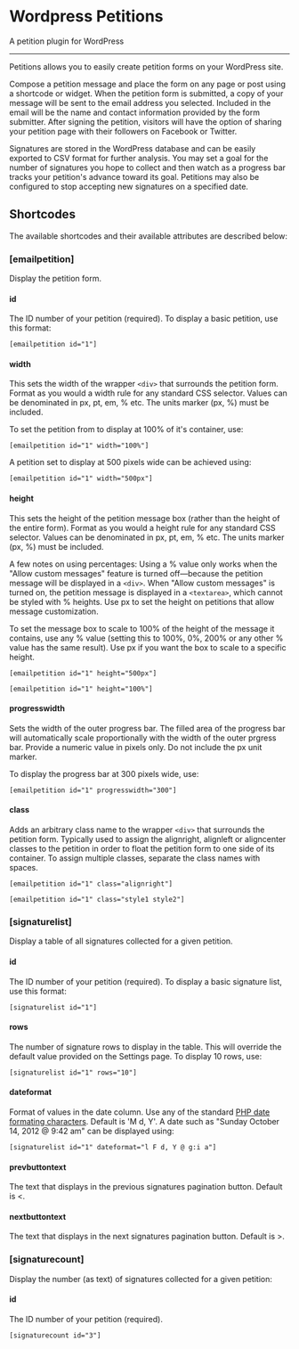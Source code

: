 Wordpress Petitions
=======================

A petition plugin for WordPress
___

Petitions allows you to easily create petition forms on your WordPress site.

Compose a petition message and place the form on any page or post using a shortcode or widget. When the petition form is submitted, a copy of your message will be sent to the email address you selected. Included in the email will be the name and contact information provided by the form submitter. After signing the petition, visitors will have the option of sharing your petition page with their followers on Facebook or Twitter.

Signatures are stored in the WordPress database and can be easily exported to CSV format for further analysis. You may set a goal for the number of signatures you hope to collect and then watch as a progress bar tracks your petition's advance toward its goal. Petitions may also be configured to stop accepting new signatures on a specified date.

Shortcodes
---------------------

The available shortcodes and their available attributes are described below:

### [emailpetition]
Display the petition form.

#### id
The ID number of your petition (required). To display a basic petition, use this format:

```
[emailpetition id="1"]
```

#### width
This sets the width of the wrapper `<div>` that surrounds the petition form. Format as you would a width rule for any standard CSS selector. Values can be denominated in px, pt, em, % etc. The units marker (px, %) must be included.

To set the petition from to display at 100% of it's container, use:

```
[emailpetition id="1" width="100%"]
```

A petition set to display at 500 pixels wide can be achieved using:

```
[emailpetition id="1" width="500px"]
```

#### height
This sets the height of the petition message box (rather than the height of the entire form). Format as you would a height rule for any standard CSS selector. Values can be denominated in px, pt, em, % etc. The units marker (px, %) must be included.

A few notes on using percentages:
Using a % value only works when the "Allow custom messages" feature is turned off—because the petition message will be displayed in a `<div>`. When "Allow custom messages" is turned on, the petition message is displayed in a `<textarea>`, which cannot be styled with % heights. Use px to set the height on petitions that allow message customization.

To set the message box to scale to 100% of the height of the message it contains, use any % value (setting this to 100%, 0%, 200% or any other % value has the same result). Use px if you want the box to scale to a specific height.

```
[emailpetition id="1" height="500px"]
```
```
[emailpetition id="1" height="100%"]
```

#### progresswidth
Sets the width of the outer progress bar. The filled area of the progress bar will automatically scale proportionally with the width of the outer prgress bar. Provide a numeric value in pixels only. Do not include the px unit marker.

To display the progress bar at 300 pixels wide, use:

```
[emailpetition id="1" progresswidth="300"]
```

#### class
Adds an arbitrary class name to the wrapper `<div>` that surrounds the petition form. Typically used to assign the alignright, alignleft or aligncenter classes to the petition in order to float the petition form to one side of its container. To assign multiple classes, separate the class names with spaces.

```
[emailpetition id="1" class="alignright"]
```
```
[emailpetition id="1" class="style1 style2"]
```

### [signaturelist]
Display a table of all signatures collected for a given petition.

#### id
The ID number of your petition (required). To display a basic signature list, use this format:

```
[signaturelist id="1"]
```

#### rows
The number of signature rows to display in the table. This will override the default value provided on the Settings page. To display 10 rows, use:

```
[signaturelist id="1" rows="10"]
```

#### dateformat
Format of values in the date column. Use any of the standard [PHP date formating characters](http://php.net/manual/en/function.date.php). Default is 'M d, Y'. A date such as "Sunday October 14, 2012 @ 9:42 am" can be displayed using:

```
[signaturelist id="1" dateformat="l F d, Y @ g:i a"]
```

#### prevbuttontext
The text that displays in the previous signatures pagination button. Default is &lt;.

#### nextbuttontext
The text that displays in the next signatures pagination button. Default is &gt;.


### [signaturecount]
Display the number (as text) of signatures collected for a given petition:

#### id
The ID number of your petition (required).

```
[signaturecount id="3"]
```
